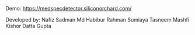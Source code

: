 
Demo: https://medspecdetector.siliconorchard.com/

Developed by:
Nafiz Sadman 
Md Habibur Rahman
Sumiaya Tasneem Mashfi
Kishor Datta Gupta 
